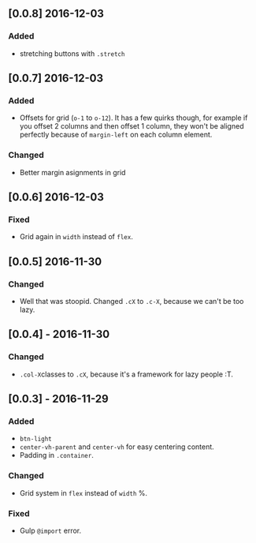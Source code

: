 ## [0.0.8] 2016-12-03
### Added
- stretching buttons with `.stretch`

## [0.0.7] 2016-12-03
### Added
- Offsets for grid (`o-1` to `o-12`). It has a few quirks
though, for example if you offset 2 columns and then offset
1 column, they won't be aligned perfectly because of
`margin-left` on each column element.

### Changed
- Better margin asignments in grid

## [0.0.6] 2016-12-03
### Fixed
- Grid again in `width` instead of `flex`.

## [0.0.5] 2016-11-30
### Changed
- Well that was stoopid. Changed `.cX` to `.c-X`, because we can't be too lazy.

## [0.0.4] - 2016-11-30
### Changed
- `.col-X`classes to `.cX`, because it's a framework for lazy people :T.

## [0.0.3] - 2016-11-29
### Added
- `btn-light`
- `center-vh-parent` and `center-vh` for easy centering content.
- Padding in `.container`.

### Changed
- Grid system in `flex` instead of `width` %.

### Fixed
- Gulp `@import` error.